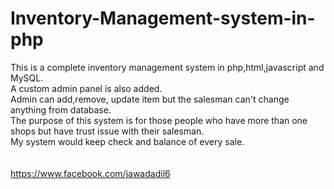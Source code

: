 # Inventory-Management-system-in-php
This is a complete inventory management system in php,html,javascript and MySQL. <br> A custom admin panel is also added.<br> Admin can add,remove, update item but the salesman can't change anything from database.<br> The purpose of this system is for those people who have more than one shops but have trust issue with their salesman.<br> My system would keep check and balance of every sale.<br><br><br>https://www.facebook.com/jawadadil6
